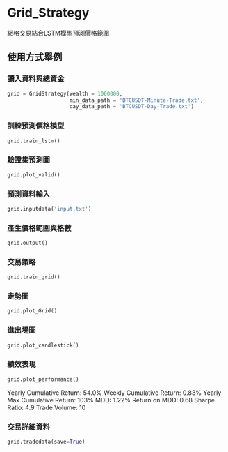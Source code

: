 # Grid_Strategy
網格交易結合LSTM模型預測價格範圍
## 使用方式舉例  
### 讀入資料與總資金
```python
grid = GridStrategy(wealth = 1000000,
                    min_data_path = 'BTCUSDT-Minute-Trade.txt',
                    day_data_path = 'BTCUSDT-Day-Trade.txt')
```
### 訓練預測價格模型
```python
grid.train_lstm()
```
### 驗證集預測圖
```python
grid.plot_valid()
```
### 預測資料輸入
```python
grid.inputdata('input.txt')
```
### 產生價格範圍與格數
```python
grid.output()
```
### 交易策略
```python
grid.train_grid()
```
### 走勢圖
```python
grid.plot_Grid()
```
### 進出場圖
```python
grid.plot_candlestick()
```
### 績效表現
```python
grid.plot_performance()
```
Yearly Cumulative Return: 54.0%
Weekly Cumulative Return: 0.83%
Yearly Max Cumulative Return: 103%
MDD: 1.22%
Return on MDD: 0.68
Sharpe Ratio: 4.9
Trade Volume: 10
### 交易詳細資料
```python
grid.tradedata(save=True)
```
